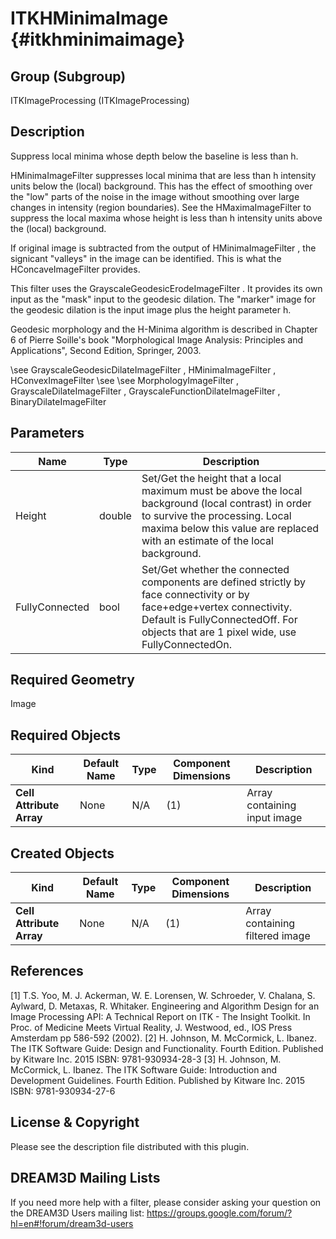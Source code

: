 ITKHMinimaImage {#itkhminimaimage}
===============

## Group (Subgroup) ##
ITKImageProcessing (ITKImageProcessing)

## Description ##
Suppress local minima whose depth below the baseline is less than h.

HMinimaImageFilter suppresses local minima that are less than h intensity units below the (local) background. This has the effect of smoothing over the "low" parts of the noise in the image without smoothing over large changes in intensity (region boundaries). See the HMaximaImageFilter to suppress the local maxima whose height is less than h intensity units above the (local) background.

If original image is subtracted from the output of HMinimaImageFilter , the signicant "valleys" in the image can be identified. This is what the HConcaveImageFilter provides.

This filter uses the GrayscaleGeodesicErodeImageFilter . It provides its own input as the "mask" input to the geodesic dilation. The "marker" image for the geodesic dilation is the input image plus the height parameter h.

Geodesic morphology and the H-Minima algorithm is described in Chapter 6 of Pierre Soille's book "Morphological Image Analysis:
Principles and Applications", Second Edition, Springer, 2003.

\see GrayscaleGeodesicDilateImageFilter , HMinimaImageFilter , HConvexImageFilter 
\see 
\see MorphologyImageFilter , GrayscaleDilateImageFilter , GrayscaleFunctionDilateImageFilter , BinaryDilateImageFilter

## Parameters ##
| Name | Type | Description |
|------|------|------|
| Height | double| Set/Get the height that a local maximum must be above the local background (local contrast) in order to survive the processing. Local maxima below this value are replaced with an estimate of the local background. |
| FullyConnected | bool| Set/Get whether the connected components are defined strictly by face connectivity or by face+edge+vertex connectivity. Default is FullyConnectedOff. For objects that are 1 pixel wide, use FullyConnectedOn. |


## Required Geometry ##
Image

## Required Objects ##
| Kind | Default Name | Type | Component Dimensions | Description |
|------|--------------|-------------|---------|-----|
| **Cell Attribute Array** | None | N/A | (1)  | Array containing input image

## Created Objects ##
| Kind | Default Name | Type | Component Dimensions | Description |
|------|--------------|-------------|---------|-----|
| **Cell Attribute Array** | None | N/A | (1)  | Array containing filtered image

## References ##
[1] T.S. Yoo, M. J. Ackerman, W. E. Lorensen, W. Schroeder, V. Chalana, S. Aylward, D. Metaxas, R. Whitaker. Engineering and Algorithm Design for an Image Processing API: A Technical Report on ITK - The Insight Toolkit. In Proc. of Medicine Meets Virtual Reality, J. Westwood, ed., IOS Press Amsterdam pp 586-592 (2002). 
[2] H. Johnson, M. McCormick, L. Ibanez. The ITK Software Guide: Design and Functionality. Fourth Edition. Published by Kitware Inc. 2015 ISBN: 9781-930934-28-3
[3] H. Johnson, M. McCormick, L. Ibanez. The ITK Software Guide: Introduction and Development Guidelines. Fourth Edition. Published by Kitware Inc. 2015 ISBN: 9781-930934-27-6

## License & Copyright ##

Please see the description file distributed with this plugin.

## DREAM3D Mailing Lists ##

If you need more help with a filter, please consider asking your question on the DREAM3D Users mailing list:
https://groups.google.com/forum/?hl=en#!forum/dream3d-users
